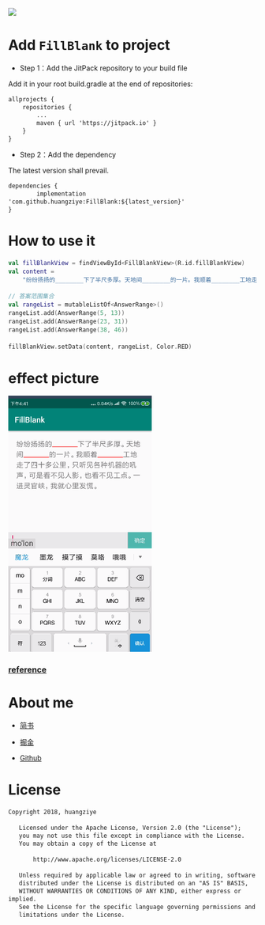 
[![](https://jitpack.io/v/huangziye/FillBlank.svg)](https://jitpack.io/#huangziye/FillBlank)

# Add ` FillBlank ` to project

- Step 1：Add the JitPack repository to your build file

Add it in your root build.gradle at the end of repositories:

```android
allprojects {
    repositories {
        ...
        maven { url 'https://jitpack.io' }
    }
}
```

- Step 2：Add the dependency

The latest version shall prevail.

```android
dependencies {
        implementation 'com.github.huangziye:FillBlank:${latest_version}'
}
```

# How to use it


```kotlin
val fillBlankView = findViewById<FillBlankView>(R.id.fillBlankView)
val content =
    "纷纷扬扬的________下了半尺多厚。天地间________的一片。我顺着________工地走了四十多公里，" + "只听见各种机器的吼声，可是看不见人影，也看不见工点。一进灵官峡，我就心里发慌。"

// 答案范围集合
val rangeList = mutableListOf<AnswerRange>()
rangeList.add(AnswerRange(5, 13))
rangeList.add(AnswerRange(23, 31))
rangeList.add(AnswerRange(38, 46))

fillBlankView.setData(content, rangeList, Color.RED)
```

# effect picture

![加载效果图](https://github.com/huangziye/FillBlank/blob/master/screenshot/fillblank.gif)



### [reference](https://github.com/alidili/Demos/blob/301f52b9a9b6f511e199044d03f8c9fc75e6d810/FillBlankQuestionDemo/app/src/main/java/com/yl/fillblankquestiondemo/MainActivity.java)



# About me


- [简书](https://user-gold-cdn.xitu.io/2018/7/26/164d5709442f7342)

- [掘金](https://juejin.im/user/5ad93382518825671547306b)

- [Github](https://github.com/huangziye)




# License

```
Copyright 2018, huangziye

   Licensed under the Apache License, Version 2.0 (the "License");
   you may not use this file except in compliance with the License.
   You may obtain a copy of the License at

       http://www.apache.org/licenses/LICENSE-2.0

   Unless required by applicable law or agreed to in writing, software
   distributed under the License is distributed on an "AS IS" BASIS,
   WITHOUT WARRANTIES OR CONDITIONS OF ANY KIND, either express or implied.
   See the License for the specific language governing permissions and
   limitations under the License.
```



